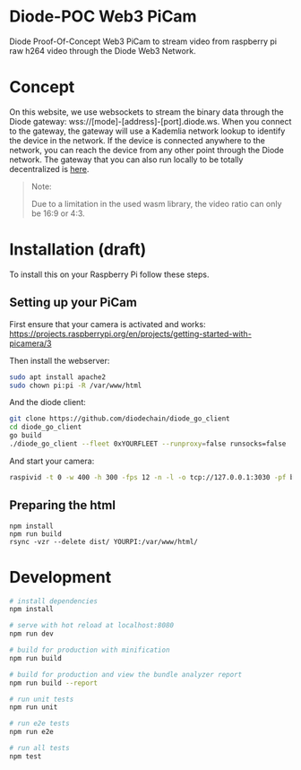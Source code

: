 # Diode-POC Web3 PiCam 

Diode Proof-Of-Concept Web3 PiCam to stream video from raspberry pi raw h264 video through the Diode Web3 Network.

# Concept

On this website, we use websockets to stream the binary data through the Diode gateway: wss://[mode]-[address]-[port].diode.ws. When you connect to the gateway, the gateway will use a Kademlia network lookup to identify the device in the network. If the device is connected anywhere to the network, you can reach the device from any other point through the Diode network. The gateway that you can also run locally to be totally decentralized is [here](https://github.com/diodechain/diode_go_client).

> Note:
>
> Due to a limitation in the used wasm library, the video ratio can only be 16:9 or 4:3.

# Installation (draft)

To install this on your Raspberry Pi follow these steps.

## Setting up your PiCam

First ensure that your camera is activated and works: https://projects.raspberrypi.org/en/projects/getting-started-with-picamera/3

Then install the webserver:

```bash
sudo apt install apache2
sudo chown pi:pi -R /var/www/html
```

And the diode client:

```bash
git clone https://github.com/diodechain/diode_go_client
cd diode_go_client
go build
./diode_go_client --fleet 0xYOURFLEET --runproxy=false runsocks=false
```

And start your camera:

```bash
raspivid -t 0 -w 400 -h 300 -fps 12 -n -l -o tcp://127.0.0.1:3030 -pf baseline -rot 90 2>&1
```

## Preparing the html

```
npm install
npm run build
rsync -vzr --delete dist/ YOURPI:/var/www/html/
```

# Development

``` bash
# install dependencies
npm install

# serve with hot reload at localhost:8080
npm run dev

# build for production with minification
npm run build

# build for production and view the bundle analyzer report
npm run build --report

# run unit tests
npm run unit

# run e2e tests
npm run e2e

# run all tests
npm test
```

